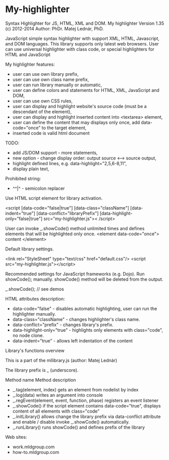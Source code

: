 My-highlighter
==============

Syntax Highlighter for JS, HTML, XML and DOM. 
My highlighter
Version 1.35
(c) 2012-2014
 Author: PhDr. Matej Lednár, PhD.
 
JavaScript simple syntax highlighter with support XML, HTML, Javascript, and DOM languages.
This library supports only latest web browsers. 
User can use universal highlighter with class code, or special 
highlighters for HTML and JavaScript
 
My highlighter features:
- user can use own library prefix,
- user can use own class name prefix,
- user can run library manually or automatic,
- user can define colors and statements for HTML, XML, JavaScript and DOM,
- user can use own CSS rules,
- user can display and highlight website's source code (must be a descendant of the <body> element),
- user can display and highlight inserted content into &lt;textarea> element,
- user can define the content that may displays only once, add data-code="once" to the target element,
- inserted code is valid html document

TODO:
- add JS/DOM support - more statements,
- new option - change display order: output source &lt;--> source output,
- highlight defined lines, e.g. data-highlight="2,5,6-8,11",
- display plain text,

Prohibited string:
- ^^|^ - semicolon replacer


Use HTML script element for library activation.

&lt;script [data-code="false|true"] [data-class="className"] [data-indent="true"]
[data-conflict="libraryPrefix"] [data-highlight-only="false|true"] src="my-highlighter.js">&lt; /script>

User can invoke _.showCode() method unlimited times and defines elements that will be highlighted only once.
&lt;element data-code="once"> content &lt;/element>

Default library settings.

 &lt;link rel="StyleSheet" type="text/css" href="default.css"/>
 &lt;script src="my-highlighter.js">&lt;/script>

Recommended settings for JavaScript frameworks (e.g. Dojo).
 Run showCode(); manually. showCode() method will be deleted from the output.

 <script src="my-highlighter.js" data-code="false"></script>
 _.showCode();  // see demos


 HTML attributes description:
- data-code="false"          - disables automatic highlighting, user can run the highlighter manually.
- data-class="className"     - changes highlighter's class name.
- data-conflict="prefix"     - changes library's prefix.
- data-highlight-only="true" - highlights only elements with class="code", no node clone.
- data-indent="true"         - allows left indentation of the content

Library's functions overview
  
   This is a part of the mllibrary.js (author: Matej Lednár)
   
   The library prefix is _ (underscore).

   Method name   		          Method description

- _.tag(element, index)		     gets an element from nodelist by index
- _.log(data)				             writes an argument into console
- _.regEvent(element, event, function, phase)  registers an event listener
- _.showCode()                if the script element contains data-code="true", displays content of all elements with 
                             class="code" 
- _.initLibrary()  			        allows change the library prefix via data-conflict attribute and enable / disable invoke 
                             _.showCode() automatically.
- _.runLibrary()              runs showCode() and defines prefix of the library


Web sites: 
- work.mldgroup.com
- how-to.mldgroup.com 
